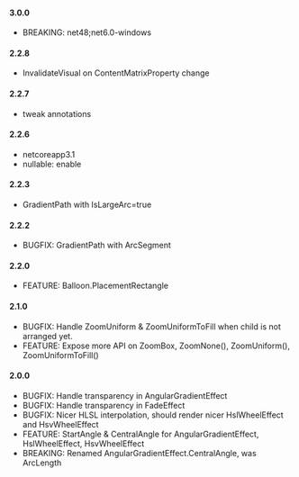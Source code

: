 #### 3.0.0
* BREAKING: net48;net6.0-windows

#### 2.2.8
* InvalidateVisual on ContentMatrixProperty change

#### 2.2.7
* tweak annotations

#### 2.2.6
* netcoreapp3.1
* nullable: enable

#### 2.2.3
* GradientPath with IsLargeArc=true

#### 2.2.2
* BUGFIX: GradientPath with ArcSegment

#### 2.2.0
* FEATURE: Balloon.PlacementRectangle

#### 2.1.0
* BUGFIX: Handle ZoomUniform & ZoomUniformToFill when child is not arranged yet.
* FEATURE: Expose more API on ZoomBox, ZoomNone(), ZoomUniform(), ZoomUniformToFill()

#### 2.0.0
* BUGFIX: Handle transparency in AngularGradientEffect
* BUGFIX: Handle transparency in FadeEffect
* BUGFIX: Nicer HLSL interpolation, should render nicer HslWheelEffect and HsvWheelEffect
* FEATURE: StartAngle & CentralAngle for AngularGradientEffect, HslWheelEffect, HsvWheelEffect
* BREAKING: Renamed AngularGradientEffect.CentralAngle, was ArcLength
